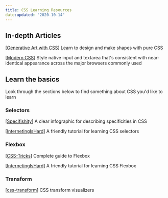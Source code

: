 ```yaml
---
title: CSS Learning Resources
date:updated: "2020-10-14"
---
```


## In-depth Articles

[[Generative Art with CSS](https://generative-art-with-css.commons.host/)] Learn to design and make shapes with pure CSS

[[Modern CSS](https://moderncss.dev/custom-css-styles-for-form-inputs-and-textareas/)] Style native input and textarea that's consistent with near-identical appearance across the major browsers commonly used

## Learn the basics

Look through the sections below to find something about CSS you'd like to learn

### Selectors

[[Specifishity](https://specifishity.com/)] A clear infographic for describing specificities in CSS

[[InternetingIsHard](https://www.internetingishard.com/html-and-css/css-selectors/)] A friendly tutorial for learning CSS selectors

### Flexbox

[[CSS-Tricks](https://css-tricks.com/snippets/css/a-guide-to-flexbox/)] Complete guide to Flexbox

[[InternetingIsHard](https://www.internetingishard.com/html-and-css/flexbox/)] A friendly tutorial for learning CSS Flexbox

### Transform

[[css-transform](https://css-transform.moro.es/)] CSS transform visualizers

